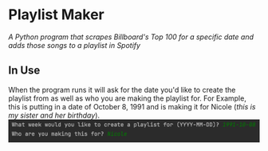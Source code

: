 # Playlist Maker
_A Python program that scrapes Billboard's Top 100 for a specific date and adds those songs to a playlist in Spotify_

## In Use ##

When the program runs it will ask for the date you'd like to create the playlist from as well as who you are making the playlist for. For Example, this is putting in a date of October 8, 1991 and is making it for Nicole (_this is my sister and her birthday_).
![Query](./static/query.png)